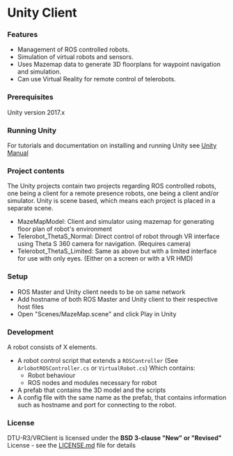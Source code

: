 
# Unity Client
### Features
* Management of ROS controlled robots.
* Simulation of virtual robots and sensors.
* Uses Mazemap data to generate 3D floorplans for waypoint navigation and simulation.
* Can use Virtual Reality for remote control of telerobots.

### Prerequisites
Unity version 2017.x

### Running Unity
For tutorials and documentation on installing and running Unity see [Unity Manual](https://docs.unity3d.com/Manual/UnityBasics.html)

### Project contents
The Unity projects contain two projects regarding ROS controlled robots, one being a client for a remote presence robots, one being a client and/or simulator.
Unity is scene based, which means each project is placed in a separate scene.
* MazeMapModel: Client and simulator using mazemap for generating floor plan of robot's environment
* Telerobot_ThetaS_Normal: Direct control of robot through VR interface using Theta S 360 camera for navigation. (Requires camera)
* Telerobot_ThetaS_Limited: Same as above but with a limited interface for use with only eyes. (Either on a screen or with a VR HMD)

### Setup
* ROS Master and Unity client needs to be on same network
* Add hostname of both ROS Master and Unity client to their respective host files
* Open "Scenes/MazeMap.scene" and click Play in Unity

### Development
A robot consists of X elements. 

* A robot control script that extends a `ROSController` (See `ArlobotROSController.cs` or `VirtualRobot.cs`) Which contains:
	* Robot behaviour
	* ROS nodes and modules necessary for robot
* A prefab that contains the 3D model and the scripts
* A config file with the same name as the prefab, that contains information such as hostname and port for connecting to the robot.


### License
DTU-R3/VRClient is licensed under the **BSD 3-clause "New" or "Revised"** License - see the [LICENSE.md](LICENSE.ds) file for details
